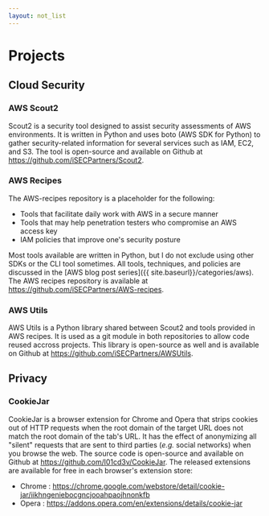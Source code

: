 ```yaml
---
layout: not_list
---
```


# Projects

## Cloud Security

### AWS Scout2

Scout2 is a security tool designed to assist security assessments of AWS
environments. It is written in Python and uses boto (AWS SDK for Python) to
gather security-related information for several services such as IAM, EC2, and
S3. The tool is open-source and available on Github at
<a target="_blank"
href="https://github.com/iSECPartners/Scout2">https://github.com/iSECPartners/Scout2</a>.

### AWS Recipes

The AWS-recipes repository is a placeholder for the following:

* Tools that facilitate daily work with AWS in a secure manner
* Tools that may help penetration testers who compromise an AWS access key
* IAM policies that improve one's security posture

Most tools available are written in Python, but I do not exclude using other
SDKs or the CLI tool sometimes. All tools, techniques, and policies are
discussed in the [AWS blog post series]({{ site.baseurl}}/categories/aws). The
AWS recipes repository is available at <a target="_blank"
href="https://github.com/iSECPartners/AWS-recipes">https://github.com/iSECPartners/AWS-recipes</a>.

### AWS Utils

AWS Utils is a Python library shared between Scout2 and tools provided in AWS
recipes. It is used as a git module in both repositories to allow code reused
accross projects. This library is open-source as well and is available on Github at
<a target="_blank"
href="https://github.com/iSECPartners/AWSUtils">https://github.com/iSECPartners/AWSUtils</a>.

## Privacy

### CookieJar

CookieJar is a browser extension for Chrome and Opera that strips cookies out
of HTTP requests when the root domain of the target URL does not match the root
domain of the tab's URL. It has the effect of anonymizing all "silent" requests
that are sent to third parties (_e.g._ social networks) when you browse the
web. The source code is open-source and available on Github at <a
target="_blank"
href="https://github.com/l01cd3v/CookieJar">https://github.com/l01cd3v/CookieJar</a>.
The released extensions are available for free in each browser's extension
store:

* Chrome : <a target="_blank" href="https://chrome.google.com/webstore/detail/cookie-jar/iikhngeniebocgncjooahpaojhnonkfb">https://chrome.google.com/webstore/detail/cookie-jar/iikhngeniebocgncjooahpaojhnonkfb</a>
* Opera : <a target="_blank" href="https://addons.opera.com/en/extensions/details/cookie-jar">https://addons.opera.com/en/extensions/details/cookie-jar</a>
